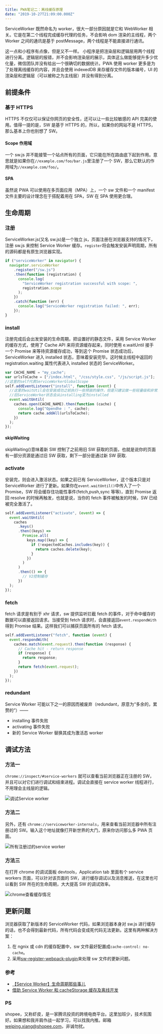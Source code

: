 ```yaml
---
title: PWA笔记二：离线缓存原理
date: "2019-10-27T21:09:00.000Z"
---
```


ServiceWorker 既然命名为 worker，很大一部分原因就是它和 WebWorker 相关。它是在第二个线程完成缓存代理的任务，不会影响 dom 渲染的主线程，两个 Worker 之间的通讯是基于 postMessage，两个线程是不能直接进行通讯。

这一点和小程序有点像，但是又不一样。 小程序是把渲染层和逻辑层用两个线程进行分离。逻辑层的报错，并不会影响渲染层的展示，具体这么做能够提升多少优化量，微信团队并没有给出一个很确切的数据统计。PWA 使用 worker 更多是为了处理离线缓存的内容，并且会使用 indexedDB 来存缓存文件的版本编号，UI 的渲染层和逻辑层（可以被称之为主线层）并没有得到分离。

## 前提条件

### 基于 HTTPS

HTTPS 不仅仅可以保证你网页的安全性，还可以让一些比较敏感的 API 完美的使用。值得一提的是，SW 是基于 HTTPS 的，所以，如果你的网站不是 HTTPS，那么基本上你也别想了 SW。

#### Scope 作用域

一个 sw.js 并不能接管一个站点所有的页面，它只能在所在路由底下起到作用。意思就是如果你在`//example.com/foo/bar.js`里注册了一个 SW，那么它默认的作用域为`//example.com/foo/`。

#### SPA

虽然说 PWA 可以使用在多页面应用（MPA）上，一个 sw 文件和一个 manifest 文件主要的设计理念在于搭配着用在 SPA，SW 在 SPA 使用更合理。

## 生命周期

### 注册

ServiceWorker.js(又名 sw.js)是一个独立 js，页面注册在浏览器支持的情况下，注册 sw.js 来控制 Service Worker 缓存。`register`将会触发安装声明周期，所有的源码都是有原生浏览器实现。

```javascript
if ("serviceWorker" in navigator) {
  navigator.serviceWorker
    .register("/sw.js")
    .then(function (registration) {
      console.log(
        "ServiceWorker registration successful with scope: ",
        registration.scope
      );
    })
    .catch(function (err) {
      console.log("ServiceWorker registration failed: ", err);
    });
}
```

### install

注册完成后会出发安装的生命周期，把设置好的静态文件，采用 Service Worker 的缓存方式，使用了 Cache API 来将资源缓存起来，同时使用 e.waitUntil 接手一个 Promise 来等待资源缓存成功，等到这个 Promise 状态成功后，ServiceWorker 进入 installed 状态，意味着安装完毕。这时候主线程中返回的 registration.waiting 属性代表进入 installed 状态的 ServiceWorker。

```javascript
var CACHE_NAME = "my_cache";
var urlsToCache = ["/index.html", "/css/style.css", "/js/script.js"];
//这里的self代表ServiceWorkerGlobalScope
self.addEventListener("install", function (event) {
  //这里的waitUtil会在安装成功之前执行一些预装的操作，但是只建议做一些轻量级和非常重要资源的缓存，减少安装失败的概率。安装成功
  //后ServiceWorker状态会从installing变为installed
  event.waitUntil(
    caches.open(CACHE_NAME).then(function (cache) {
      console.log("Opendhe : ", cache);
      return cache.addAll(urlsToCache);
    })
  );
});
```

#### skipWaiting

skipWaiting()意味着新 SW 控制了之前用旧 SW 获取的页面，也就是说你的页面有一部分资源是通过旧 SW 获取，剩下一部分是通过新 SW 获取.

### activate

安装完，则会进入激活状态。如果之前已有 ServiceWorker，这个版本只是对 ServiceWorker 进行了更新。如果你在`event.waitUntil()`中传入了一个 Promise，SW 将会缓存住功能性事件(fetch,push,sync 等等)，直到 Promise 返回 resolve 的时候再触发，也就是说，当你的 fetch 事件被触发的时候，SW 已经被完全激活了。

```javascript
self.addEventListener("activate", (event) => {
  event.waitUntil(
    caches
      .keys()
      .then((keys) =>
        Promise.all(
          keys.map((key) => {
            if (!expectedCaches.includes(key)) {
              return caches.delete(key);
            }
          })
        )
      )
      .then(() => {
        // V2控制缓存
      })
  );
});
```

### fetch

fetch 请求是有别于 xhr 请求，sw 提供监听拦截 fetch 的事件，对于命中缓存的数据可以直接返回请求。当接受到 fetch 请求时，会直接返回`event.respondWith` 得到 Promise 结果。这样我们可以捕获页面所有的 fetch 请求。

```javascript
self.addEventListener("fetch", function (event) {
  event.respondWith(
    caches.match(event.request).then(function (response) {
      // Cache hit - return response
      if (response) {
        return response;
      }
      return fetch(event.request);
    })
  );
});
```

### redundant

Service Worker 可能以下之一的原因而被废弃（redundant，原意为“多余的，累赘的”）——

- installing 事件失败
- activating 事件失败
- 新的 Service Worker 替换其成为激活态 worker

## 调试方法

### 方法一

`chrome://inspect/#service-workers` 就可以查看当前浏览器正在注册的 SW，并且可以对它们进行调试和结束进程。调试会直接在 service worker 线程进行，不用理会主线层的逻辑。

![调试Service worker](/img/debug-service-worker.png)

### 方法二

另外，还有 `chrome://serviceworker-internals`，用来查看当前浏览器中所有注册过的 SW。输入这个地址就像打开新世界的大门，原来你访问那么多 PWA 页面。

![所有注册过的service worker](/img/registered-service-worker.png)

### 方法三

在打开 chrome 的调试面板 devtools，Application tab 里面有个 service workers 页面，可以针对该页面的 SW，进行缓存调试以及消息推送，在这里也可以看到 SW 所在的生命周期，大大提高 SW 的调试效率。

![chrome查看缓存情况](/img/chrome-service-worker.png)

## 更新问题

浏览器获取了新版本的 ServiceWorker 代码，如果浏览器本身对 sw.js 进行缓存的话，也不会得到最新代码，所有代码会变成死代码无法更新。这里有两种解决方案：

1. 在 ngnix 或 cdn 的缓存配置中，sw 文件最好配置成`cache-control: no-cache`。
2. 采用[sw-register-webpack-plugin](https://github.com/lavas-project/sw-register-webpack-plugin)来处理 sw 文件的更新问题。

### 参考

- [【Service Worker】生命周期那些事儿](https://segmentfault.com/a/1190000007487049#articleHeader16)
- [借助 Service Worker 和 cacheStorage 缓存及离线开发](https://www.zhangxinxu.com/wordpress/2017/07/service-worker-cachestorage-offline-develop/)

### PS

shopee，又称虾皮，是一家腾讯投资的跨境电商平台。这里加班少，技术氛围好。如果想和我并肩作战一起学习，可以找我内推。邮箱[weiping.xiang@shopee.com](mailto:weiping.xiang@shopee.com)，非诚勿扰。
